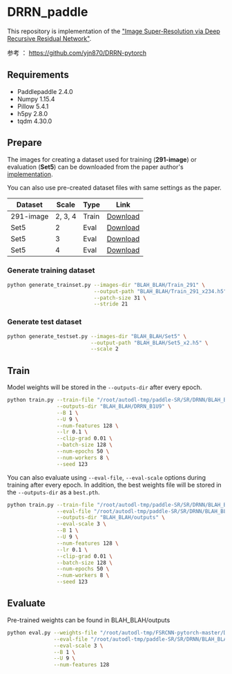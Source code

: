 # DRRN_paddle
This repository is implementation of the ["Image Super-Resolution via Deep Recursive Residual Network"](http://cvlab.cse.msu.edu/project-super-resolution.html).

参考 ： https://github.com/yjn870/DRRN-pytorch

## Requirements

- Paddlepaddle  2.4.0
- Numpy 1.15.4
- Pillow 5.4.1
- h5py 2.8.0
- tqdm 4.30.0

## Prepare

The images for creating a dataset used for training (**291-image**) or evaluation (**Set5**) can be downloaded from the paper author's [implementation](https://github.com/tyshiwo/DRRN_CVPR17/tree/master/data).

You can also use pre-created dataset files with same settings as the paper.

| Dataset   | Scale   | Type  | Link                                                         |
| --------- | ------- | ----- | ------------------------------------------------------------ |
| 291-image | 2, 3, 4 | Train | [Download](https://www.dropbox.com/s/w67yqju1suxejxn/291-image_x234.h5?dl=0) |
| Set5      | 2       | Eval  | [Download](https://www.dropbox.com/s/b4a48onyqedx8dz/Set5_x2.h5?dl=0) |
| Set5      | 3       | Eval  | [Download](https://www.dropbox.com/s/if01dprb3tzc8jr/Set5_x3.h5?dl=0) |
| Set5      | 4       | Eval  | [Download](https://www.dropbox.com/s/cdoxdgz99imy9ik/Set5_x4.h5?dl=0) |

### Generate training dataset

```bash
python generate_trainset.py --images-dir "BLAH_BLAH/Train_291" \
                            --output-path "BLAH_BLAH/Train_291_x234.h5" \
                            --patch-size 31 \
                            --stride 21
```

### Generate test dataset

```bash
python generate_testset.py --images-dir "BLAH_BLAH/Set5" \
                           --output-path "BLAH_BLAH/Set5_x2.h5" \
                           --scale 2
```

## Train

Model weights will be stored in the `--outputs-dir` after every epoch.

```bash
python train.py --train-file "/root/autodl-tmp/paddle-SR/SR/DRNN/BLAH_BLAH/291-image_x234.h5" \
                --outputs-dir "BLAH_BLAH/DRRN_B1U9" \
                --B 1 \
                --U 9 \
                --num-features 128 \
                --lr 0.1 \
                --clip-grad 0.01 \
                --batch-size 128 \
                --num-epochs 50 \
                --num-workers 8 \
                --seed 123
```

You can also evaluate using `--eval-file`, `--eval-scale` options during training after every epoch. In addition, the best weights file will be stored in the `--outputs-dir` as a `best.pth`.

```bash
python train.py --train-file "/root/autodl-tmp/paddle-SR/SR/DRNN/BLAH_BLAH/291-image_x234.h5" \
                --eval-file "/root/autodl-tmp/paddle-SR/SR/DRNN/BLAH_BLAH/Set5_x3.h5" \
                --outputs-dir "BLAH_BLAH/outputs" \
                --eval-scale 3 \
                --B 1 \
                --U 9 \
                --num-features 128 \
                --lr 0.1 \
                --clip-grad 0.01 \
                --batch-size 128 \
                --num-epochs 50 \
                --num-workers 8 \
                --seed 123
```

## Evaluate
Pre-trained weights can be found in BLAH_BLAH/outputs

```bash
python eval.py --weights-file "/root/autodl-tmp/FSRCNN-pytorch-master/DRRN_paddle/BLAH_BLAH/DRRN_B1U9/x234/epoch_20.pdiparams" \
               --eval-file "/root/autodl-tmp/paddle-SR/SR/DRNN/BLAH_BLAH/Set5_x3.h5" \
               --eval-scale 3 \
               --B 1 \
               --U 9 \
               --num-features 128               
```

